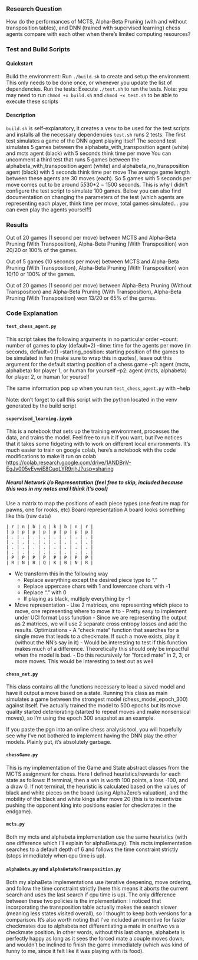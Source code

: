 ### Research Question

How do the performances of MCTS, Alpha-Beta Pruning (with and without transposition tables), and DNN (trained with supervised learning) chess agents compare with each other when there’s limited computing resources?

### Test and Build Scripts

#### Quickstart

Build the environment: Run `./build.sh` to create and setup the environment. This only needs to be done once, or whenever you update the list of dependencies.
Run the tests: Execute `./test.sh` to run the tests.
Note: you may need to run `chmod +x build.sh` and `chmod +x test.sh` to be able to execute these scripts

#### Description

`build.sh` is self-explanatory, it creates a venv to be used for the test scripts and installs all the necessary dependencies
`test.sh` runs 2 tests:
The first test simulates a game of the DNN agent playing itself
The second test simulates 5 games between the alphabeta_with_transposition agent (white) and mcts agent (black) with 5 seconds think time per move
You can uncomment a third test that runs 5 games between the alphabeta_with_transposition agent (white) and alphabeta_no_transposition agent (black) with 5 seconds think time per move
The average game length between these agents are 30 moves (each). So 5 games with 5 seconds per move comes out to be around 5*5*30\*2 = 1500 seconds. This is why I didn’t configure the test script to simulate 100 games.
Below you can also find documentation on changing the parameters of the test (which agents are representing each player, think time per move, total games simulated… you can even play the agents yourself!)

### Results

Out of 20 games (1 second per move) between MCTS and Alpha-Beta Pruning (With Transposition), Alpha-Beta Pruning (With Transposition) won 20/20 or 100% of the games.

Out of 5 games (10 seconds per move) between MCTS and Alpha-Beta Pruning (With Transposition), Alpha-Beta Pruning (With Transposition) won 10/10 or 100% of the games.

Out of 20 games (1 second per move) between Alpha-Beta Pruning (Without Transposition) and Alpha-Beta Pruning (With Transposition), Alpha-Beta Pruning (With Transposition) won 13/20 or 65% of the games.

### Code Explanation

#### `test_chess_agent.py`

This script takes the following arguments in no particular order
–count: number of games to play (default=2)
–time: time for the agents per move (in seconds, default=0.1)
–starting_position: starting position of the games to be simulated in fen (make sure to wrap this in quotes), leave out this argument for the default starting position of a chess game
–p1: agent (mcts, alphabeta) for player 1, or human for yourself
–p2: agent (mcts, alphabeta) for player 2, or human for yourself

The same information pop up when you run `test_chess_agent.py` with –help

Note: don’t forget to call this script with the python located in the venv generated by the build script

#### `supervised_learning.ipynb`

This is a notebook that sets up the training environment, processes the data, and trains the model. Feel free to run it if you want, but I’ve notices that it takes some fidgeting with to work on different local environments. It’s much easier to train on google colab, here’s a notebook with the code modifications to make it run on colab https://colab.research.google.com/drive/1ANDBnV-EgJv005vEywiE8CuqLYR9rjhJ?usp=sharing

##### Neural Network i/o Representation (feel free to skip, included because this was in my notes and I think it’s cool)

Use a matrix to map the positions of each piece types (one feature map for pawns, one for rooks, etc)
Board representation
A board looks something like this (raw data)

```
| r | n | b | q | k | b | n | r |
| p | p | p | p | p | p | p | p |
| . | . | . | . | . | . | . | . |
| . | . | . | . | . | . | . | . |
| . | . | . | . | . | . | . | . |
| . | . | . | . | . | . | . | . |
| P | P | P | P | P | P | P | P |
| R | N | B | Q | K | B | N | R |
```

- We transform this in the following way
  - Replace everything except the desired piece type to “.”
  - Replace uppercase chars with 1 and lowercase chars with -1
  - Replace “.” with 0
  - If playing as black, multiply everything by -1
- Move representation - Use 2 matrices, one representing which piece to move, one representing where to move it to - Pretty easy to implement under UCI format
  Loss function - Since we are representing the output as 2 matrices, we will use 2 separate cross entropy losses and add the results.
  Optimizations - A “check mate” function that searches for a single move that leads to a checkmate. If such a move exists, play it (without the NN’s say in it) - Would be interesting to test if this function makes much of a difference. Theoretically this should only be impactful when the model is bad. - Do this recursively for “forced mate” in 2, 3, or more moves. This would be interesting to test out as well

#### `chess_net.py`

This class contains all the functions necessary to load a saved model and have it output a move based on a state. Running this class as main simulates a game between the strongest model (chess_model_epoch_300) against itself. I’ve actually trained the model to 500 epochs but its move quality started deteriorating (started to repeat moves and make nonsensical moves), so I’m using the epoch 300 snapshot as an example.

If you paste the pgn into an online chess analysis tool, you will hopefully see why I’ve not bothered to implement having the DNN play the other models. Plainly put, it’s absolutely garbage.

#### `chessGame.py`

This is my implementation of the Game and State abstract classes from the MCTS assignment for chess. Here I defined heuristics/rewards for each state as follows: If terminal, then a win is worth 100 points, a loss -100, and a draw 0. If not terminal, the heuristic is calculated based on the values of black and white pieces on the board (using AlphaZero’s valuation), and the mobility of the black and white kings after move 20 (this is to incentivize pushing the opponent king into positions easier for checkmates in the endgame).

#### `mcts.py`

Both my mcts and alphabeta implementation use the same heuristics (with one difference which I’ll explain for alphaBeta.py). This mcts implementation searches to a default depth of 6 and follows the time constraint strictly (stops immediately when cpu time is up).

#### `alphaBeta.py` and `alphaBetaNoTransposition.py`

Both my alphaBeta implementations use iterative deepening, move ordering, and follow the time constraint strictly (here this means it aborts the current search and uses the last search if cpu time is up). The only difference between these two policies is the implementation: I noticed that incorporating the transposition table actually makes the search slower (meaning less states visited overall), so I thought to keep both versions for a comparison. It’s also worth noting that I’ve included an incentive for faster checkmates due to alphabeta not differentiating a mate in one/two vs a checkmate position. In other words, without this last change, alphabeta is perfectly happy as long as it sees the forced mate a couple moves down, and wouldn’t be inclined to finish the game immediately (which was kind of funny to me, since it felt like it was playing with its food).
